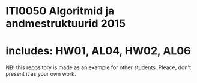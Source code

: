 # ITI0050 Algoritmid ja andmestruktuurid 2015 
# includes: HW01, AL04, HW02, AL06
NB! this repository is made as an example for other students. Pleace, don't present it as your own work.